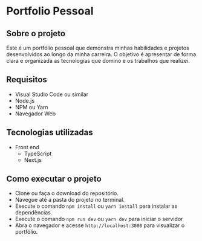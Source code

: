 # Portfolio Pessoal

## Sobre o projeto

Este é um portfólio pessoal que demonstra minhas habilidades e projetos desenvolvidos ao longo da minha carreira. O objetivo é apresentar de forma clara e organizada as tecnologias que domino e os trabalhos que realizei.

## Requisitos

- Visual Studio Code ou similar
- Node.js
- NPM ou Yarn
- Navegador Web


## Tecnologias utilizadas
- Front end
    - TypeScript
    - Next.js

## Como executar o projeto

- Clone ou faça o download do repositório.
- Navegue até a pasta do projeto no terminal.
- Execute o comando `npm install` ou `yarn install` para instalar as dependências.
- Execute o comando `npm run dev` ou `yarn dev` para iniciar o servidor
- Abra o navegador e acesse `http://localhost:3000` para visualizar o portfólio.